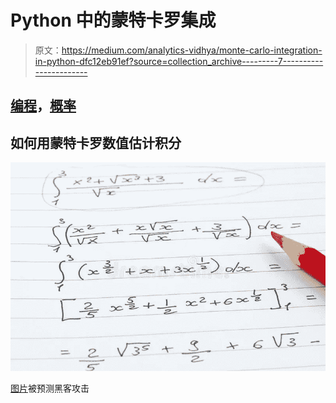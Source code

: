 # Python 中的蒙特卡罗集成

> 原文：<https://medium.com/analytics-vidhya/monte-carlo-integration-in-python-dfc12eb91ef?source=collection_archive---------7----------------------->

## [编程](https://towardsai.net/p/category/programming)，[概率](https://towardsai.net/p/category/probability)

## 如何用蒙特卡罗数值估计积分

![](img/687639a32d5c4bb691cd5aab2bf0e6f1.png)

[图片](https://predictivehacks.com/monte-carlo-integration-in-python/)被预测黑客攻击